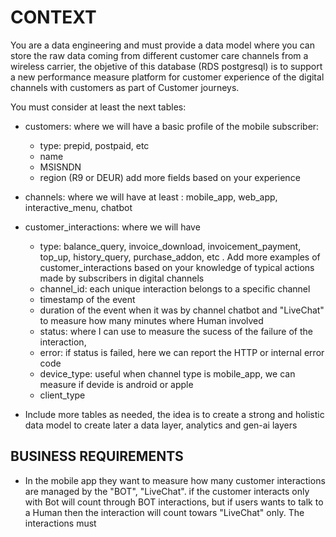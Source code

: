 # CONTEXT
You are a data engineering and must provide a data model where you can store the raw data coming from different customer care channels from a wireless carrier, the objetive of this database (RDS postgresql) is to support a new performance measure platform  for customer experience  of the digital channels with customers as part of Customer journeys.

You must consider at least the next tables:

- customers: where we will have a basic profile of the mobile subscriber: 
	* type: prepid, postpaid, etc
	* name
	* MSISNDN
	* region (R9 or DEUR) 
	add more fields based on your experience
- channels: where we will have at least : mobile_app, web_app, interactive_menu, chatbot
- customer_interactions: where we will have
	* type: balance_query, invoice_download, invoicement_payment, top_up, history_query, purchase_addon, etc . Add more examples of customer_interactions based on your knowledge of typical actions made by subscribers in digital channels
	* channel_id: each unique interaction belongs to a specific channel
	* timestamp of the event
	* duration of the event when it was by channel chatbot and "LiveChat" to measure how many minutes where Human involved
	* status: where I can use to measure the sucess of the failure of the interaction, 
	* error: if status is failed, here we can report the HTTP or internal error code
	* device_type: useful when channel type is mobile_app, we can measure if devide is android or apple
	* client_type



- Include more tables as needed, the idea is to create a strong and holistic data model to create later a data layer, analytics and gen-ai layers 

## BUSINESS REQUIREMENTS
- In the mobile app they want to measure how many customer interactions are managed by the "BOT", "LiveChat". if the customer interacts only with Bot will count through BOT interactions, but if users wants to talk to a Human then the interaction will count towars  "LiveChat" only. The interactions must

